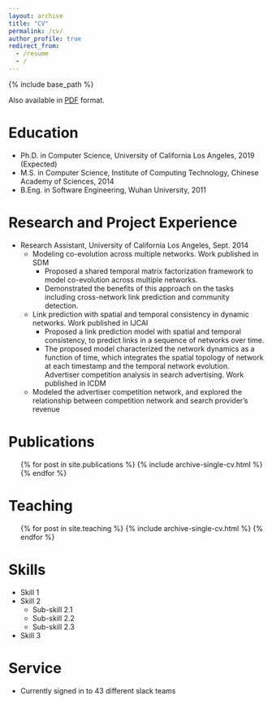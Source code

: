 ```yaml
---
layout: archive
title: "CV"
permalink: /cv/
author_profile: true
redirect_from:
  - /resume
  - /
---
```


{% include base_path %}

Also available in <a href=''>PDF</a> format.

Education
======
* Ph.D. in Computer Science, University of California Los Angeles, 2019 (Expected)
* M.S. in Computer Science, Institute of Computing Technology, Chinese Academy of Sciences, 2014
* B.Eng. in Software Engineering, Wuhan University, 2011

Research and Project Experience
======
* Research Assistant, University of California Los Angeles, Sept. 2014
  * Modeling co-evolution across multiple networks. Work published in SDM
    * Proposed a shared temporal matrix factorization framework to model co-evolution across multiple networks.
    * Demonstrated the benefits of this approach on the tasks including cross-network link prediction and community detection.
  * Link prediction with spatial and temporal consistency in dynamic networks. Work published in IJCAI
    * Proposed a link prediction model with spatial and temporal consistency, to predict links in a sequence of networks over time.
    * The proposed model characterized the network dynamics as a function of time, which integrates the spatial topology of network at each timestamp and the temporal network evolution. Advertiser competition analysis in search advertising. Work published in ICDM
  * Modeled the advertiser competition network, and explored the relationship between competition network and search provider’s revenue
  
Publications
======
  <ul>{% for post in site.publications %}
    {% include archive-single-cv.html %}
  {% endfor %}</ul>
  
Teaching
======
  <ul>{% for post in site.teaching %}
    {% include archive-single-cv.html %}
  {% endfor %}</ul>

Skills
======
* Skill 1
* Skill 2
  * Sub-skill 2.1
  * Sub-skill 2.2
  * Sub-skill 2.3
* Skill 3

Service
======
* Currently signed in to 43 different slack teams

